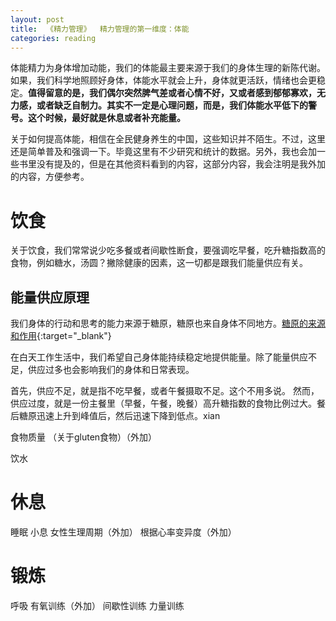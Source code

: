 ```yaml
---
layout: post
title:  《精力管理》  精力管理的第一维度：体能
categories: reading
---
```


体能精力为身体增加动能，我们的体能最主要来源于我们的身体生理的新陈代谢。如果，我们科学地照顾好身体，体能水平就会上升，身体就更活跃，情绪也会更稳定。**值得留意的是，我们偶尔突然脾气差或者心情不好，又或者感到郁郁寡欢，无力感，或者缺乏自制力。其实不一定是心理问题，而是，我们体能水平低下的警号。这个时候，最好就是休息或者补充能量。**

关于如何提高体能，相信在全民健身养生的中国，这些知识并不陌生。不过，这里还是简单普及和强调一下。毕竟这里有不少研究和统计的数据。另外，我也会加一些书里没有提及的，但是在其他资料看到的内容，这部分内容，我会注明是我外加的内容，方便参考。

# 饮食

关于饮食，我们常常说少吃多餐或者间歇性断食，要强调吃早餐，吃升糖指数高的食物，例如糖水，汤圆？撇除健康的因素，这一切都是跟我们能量供应有关。

## 能量供应原理

我们身体的行动和思考的能力来源于糖原，糖原也来自身体不同地方。[糖原的来源和作用](https://chatgpt.com/share/6797efbd-cb38-800c-a4e1-eb003654e9f2){:target="_blank"}

在白天工作生活中，我们希望自己身体能持续稳定地提供能量。除了能量供应不足，供应过多也会影响我们的身体和日常表现。

首先，供应不足，就是指不吃早餐，或者午餐摄取不足。这个不用多说。
然而，供应过度，就是一份主餐里（早餐，午餐，晚餐）高升糖指数的食物比例过大。餐后糖原迅速上升到峰值后，然后迅速下降到低点。xian

食物质量
（关于gluten食物）（外加）

饮水


# 休息

睡眠
小息
女性生理周期（外加）
根据心率变异度（外加）

# 锻炼

呼吸
有氧训练（外加）
间歇性训练
力量训练
<!--stackedit_data:
eyJoaXN0b3J5IjpbMjA3Nzk2MzMzNiwxNjgwMjY1NTA3XX0=
-->